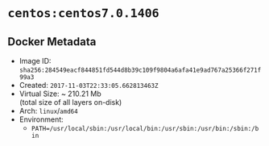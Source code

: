 # `centos:centos7.0.1406`

## Docker Metadata

- Image ID: `sha256:284549eacf844851fd544d8b39c109f9804a6afa41e9ad767a25366f271f99a3`
- Created: `2017-11-03T22:33:05.662813463Z`
- Virtual Size: ~ 210.21 Mb  
  (total size of all layers on-disk)
- Arch: `linux`/`amd64`
- Environment:
  - `PATH=/usr/local/sbin:/usr/local/bin:/usr/sbin:/usr/bin:/sbin:/bin`

